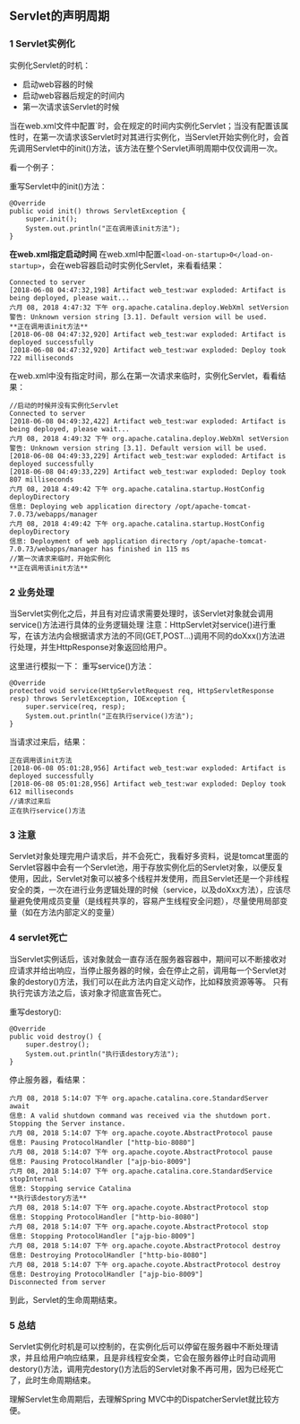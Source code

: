 ## Servlet的声明周期

### 1 Servlet实例化
实例化Servlet的时机：
- 启动web容器的时候
- 启动web容器后规定的时间内
- 第一次请求该Servlet的时候

当在web.xml文件中配置`<load-on-startup>时，会在规定的时间内实例化Servlet；当没有配置该属性时，在第一次请求该Servlet时对其进行实例化，当Servlet开始实例化时，会首先调用Servlet中的init()方法，该方法在整个Servlet声明周期中仅仅调用一次。

看一个例子：

重写Servlet中的init()方法：
```
@Override
public void init() throws ServletException {
    super.init();
    System.out.println("正在调用该init方法");
}
```

**在web.xml指定启动时间**
在web.xml中配置`<load-on-startup>0</load-on-startup>`，会在web容器启动时实例化Servlet，来看看结果：
```
Connected to server
[2018-06-08 04:47:32,198] Artifact web_test:war exploded: Artifact is being deployed, please wait...
六月 08, 2018 4:47:32 下午 org.apache.catalina.deploy.WebXml setVersion
警告: Unknown version string [3.1]. Default version will be used.
**正在调用该init方法**
[2018-06-08 04:47:32,920] Artifact web_test:war exploded: Artifact is deployed successfully
[2018-06-08 04:47:32,920] Artifact web_test:war exploded: Deploy took 722 milliseconds
```
在web.xml中没有指定时间，那么在第一次请求来临时，实例化Servlet，看看结果：
```
//启动的时候并没有实例化Servlet
Connected to server
[2018-06-08 04:49:32,422] Artifact web_test:war exploded: Artifact is being deployed, please wait...
六月 08, 2018 4:49:32 下午 org.apache.catalina.deploy.WebXml setVersion
警告: Unknown version string [3.1]. Default version will be used.
[2018-06-08 04:49:33,229] Artifact web_test:war exploded: Artifact is deployed successfully
[2018-06-08 04:49:33,229] Artifact web_test:war exploded: Deploy took 807 milliseconds
六月 08, 2018 4:49:42 下午 org.apache.catalina.startup.HostConfig deployDirectory
信息: Deploying web application directory /opt/apache-tomcat-7.0.73/webapps/manager
六月 08, 2018 4:49:42 下午 org.apache.catalina.startup.HostConfig deployDirectory
信息: Deployment of web application directory /opt/apache-tomcat-7.0.73/webapps/manager has finished in 115 ms
//第一次请求来临时，开始实例化
**正在调用该init方法**
```
### 2 业务处理
当Servlet实例化之后，并且有对应请求需要处理时，该Servlet对象就会调用service()方法进行具体的业务逻辑处理
注意：HttpServlet对service()进行重写，在该方法内会根据请求方法的不同(GET,POST...)调用不同的doXxx()方法进行处理，并生HttpResponse对象返回给用户。

这里进行模拟一下：
重写service()方法：
```
@Override
protected void service(HttpServletRequest req, HttpServletResponse resp) throws ServletException, IOException {
    super.service(req, resp);
    System.out.println("正在执行service()方法");
}
```
当请求过来后，结果：
```
正在调用该init方法
[2018-06-08 05:01:28,956] Artifact web_test:war exploded: Artifact is deployed successfully
[2018-06-08 05:01:28,956] Artifact web_test:war exploded: Deploy took 612 milliseconds
//请求过来后
正在执行service()方法
```
### 3 注意
Servlet对象处理完用户请求后，并不会死亡，我看好多资料，说是tomcat里面的Servlet容器中会有一个Servlet池，用于存放实例化后的Servlet对象，以便反复使用，因此，Servlet对象可以被多个线程并发使用，而且Servlet还是一个非线程安全的类，一次在进行业务逻辑处理的时候（service，以及doXxx方法），应该尽量避免使用成员变量（是线程共享的，容易产生线程安全问题），尽量使用局部变量（如在方法内部定义的变量）

### 4 servlet死亡
当Servlet实例话后，该对象就会一直存活在服务器容器中，期间可以不断接收对应请求并给出响应，当停止服务器的时候，会在停止之前，调用每一个Servlet对象的destory()方法，我们可以在此方法内自定义动作，比如释放资源等等。
只有执行完该方法之后，该对象才彻底宣告死亡。

重写destory():
```
@Override
public void destroy() {
    super.destroy();
    System.out.println("执行该destory方法");
}
```
停止服务器，看结果：
```
六月 08, 2018 5:14:07 下午 org.apache.catalina.core.StandardServer await
信息: A valid shutdown command was received via the shutdown port. Stopping the Server instance.
六月 08, 2018 5:14:07 下午 org.apache.coyote.AbstractProtocol pause
信息: Pausing ProtocolHandler ["http-bio-8080"]
六月 08, 2018 5:14:07 下午 org.apache.coyote.AbstractProtocol pause
信息: Pausing ProtocolHandler ["ajp-bio-8009"]
六月 08, 2018 5:14:07 下午 org.apache.catalina.core.StandardService stopInternal
信息: Stopping service Catalina
**执行该destory方法**
六月 08, 2018 5:14:07 下午 org.apache.coyote.AbstractProtocol stop
信息: Stopping ProtocolHandler ["http-bio-8080"]
六月 08, 2018 5:14:07 下午 org.apache.coyote.AbstractProtocol stop
信息: Stopping ProtocolHandler ["ajp-bio-8009"]
六月 08, 2018 5:14:07 下午 org.apache.coyote.AbstractProtocol destroy
信息: Destroying ProtocolHandler ["http-bio-8080"]
六月 08, 2018 5:14:07 下午 org.apache.coyote.AbstractProtocol destroy
信息: Destroying ProtocolHandler ["ajp-bio-8009"]
Disconnected from server
```
到此，Servlet的生命周期结束。

### 5 总结
Servlet实例化时机是可以控制的，在实例化后可以停留在服务器中不断处理请求，并且给用户响应结果，且是非线程安全类，它会在服务器停止时自动调用destory()方法，调用完destory()方法后的Servlet对象不再可用，因为已经死亡了，此时生命周期结束。

理解Servlet生命周期后，去理解Spring MVC中的DispatcherServlet就比较方便。

